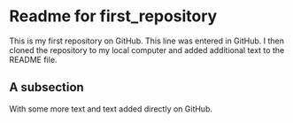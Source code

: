 # Readme for first_repository
This is my first repository on GitHub. This line was entered in GitHub.
I then cloned the repository to my local computer and added 
additional text to the README file.

## A subsection

With some more text and text added directly on GitHub.
